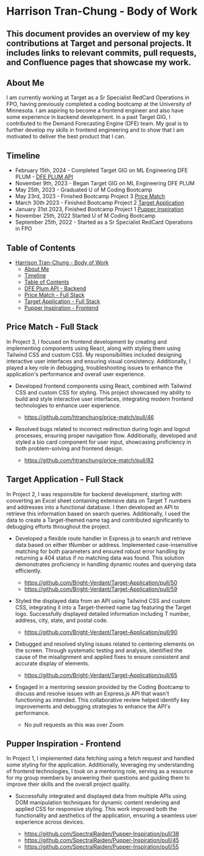 # Harrison Tran-Chung - Body of Work

## This document provides an overview of my key contributions at Target and personal projects. It includes links to relevant commits, pull requests, and Confluence pages that showcase my work.

## About Me
I am currently working at Target as a Sr Specialist RedCard Operations in FPO, having previously completed a coding bootcamp at the University of Minnesota. I am aspiring to become a frontend engineer and also have some experience in backend development. In a past Target GIG, I contributed to the Demand Forecasting Engine (DFE) team. My goal is to further develop my skills in frontend engineering and to show that I am motivated to deliver the best product that I can.

## Timeline
- February 15th, 2024 - Completed Target GIG on ML Engineering DFE PLUM - [DFE PLUM API](#dfe-plum-api---backend)
- November 9th, 2023 - Began Target GIG on ML Engineering DFE PLUM
- May 25th, 2023 - Graduated U of M Coding Bootcamp
- May 23rd, 2023 - Finished Bootcamp Project 3 [Price Match](#price-match---full-stack)
- March 30th 2023 - Finished Bootcamp Project 2 [Target Application](#target-application---full-stack)
- January 31st 2023, Finished Bootcamp Project 1 [Pupper Inspiration](#pupper-inspiration---frontend)
- November 25th, 2022 Started U of M Coding Bootcamp
- September 25th, 2022 - Started as a Sr Specialist RedCard Operations in FPO

## Table of Contents
- [Harrison Tran-Chung - Body of Work](#harrison-tran-chung---body-of-work)
  - [About Me](#about-me)
  - [Timeline](#timeline)
  - [Table of Contents](#table-of-contents)
  - [DFE Plum API - Backend](#dfe-plum-api---backend)
  - [Price Match - Full Stack](#price-match---full-stack)
  - [Target Application - Full Stack](#target-application---full-stack)
  - [Pupper Inspiration - Frontend](#pupper-inspiration---frontend)


## Price Match - Full Stack
In Project 3, I focused on frontend development by creating and implementing components using React, along with styling them using Tailwind CSS and custom CSS. My responsibilities included designing interactive user interfaces and ensuring visual consistency. Additionally, I played a key role in debugging, troubleshooting issues to enhance the application's performance and overall user experience.
- Developed frontend components using React, combined with Tailwind CSS and custom CSS for styling. This project showcased my ability to build and style interactive user interfaces, integrating modern frontend technologies to enhance user experience.
    - https://github.com/htranchung/price-match/pull/46 

- Resolved bugs related to incorrect redirection during login and logout processes, ensuring proper navigation flow. Additionally, developed and styled a bio card component for user input, showcasing proficiency in both problem-solving and frontend design.
    - https://github.com/htranchung/price-match/pull/82

## Target Application - Full Stack
In Project 2, I was responsible for backend development, starting with converting an Excel sheet containing extensive data on Target T numbers and addresses into a functional database. I then developed an API to retrieve this information based on search queries. Additionally, I used the data to create a Target-themed name tag and contributed significantly to debugging efforts throughout the project.
- Developed a flexible route handler in Express.js to search and retrieve data based on either tNumber or address. Implemented case-insensitive matching for both parameters and ensured robust error handling by returning a 404 status if no matching data was found. This solution demonstrates proficiency in handling dynamic routes and querying data efficiently.
    - https://github.com/Bright-Verdant/Target-Application/pull/50 
    - https://github.com/Bright-Verdant/Target-Application/pull/59 

- Styled the displayed data from an API using Tailwind CSS and custom CSS, integrating it into a Target-themed name tag featuring the Target logo. Successfully displayed detailed information including T number, address, city, state, and postal code.
    - https://github.com/Bright-Verdant/Target-Application/pull/90 

- Debugged and resolved styling issues related to centering elements on the screen. Through systematic testing and analysis, identified the cause of the misalignment and applied fixes to ensure consistent and accurate display of elements.
    - https://github.com/Bright-Verdant/Target-Application/pull/65 

- Engaged in a mentoring session provided by the Coding Bootcamp to discuss and resolve issues with an Express.js API that wasn't functioning as intended. This collaborative review helped identify key improvements and debugging strategies to enhance the API's performance.
    - No pull requests as this was over Zoom

## Pupper Inspiration - Frontend
In Project 1, I implemented data fetching using a fetch request and handled some styling for the application. Additionally, leveraging my understanding of frontend technologies, I took on a mentoring role, serving as a resource for my group members by answering their questions and guiding them to improve their skills and the overall project quality.
- Successfully integrated and displayed data from multiple APIs using DOM manipulation techniques for dynamic content rendering and applied CSS for responsive styling. This work improved both the functionality and aesthetics of the application, ensuring a seamless user experience across devices.

    - https://github.com/SpectralRaiden/Pupper-Inspiration/pull/38 
    - https://github.com/SpectralRaiden/Pupper-Inspiration/pull/45 
    - https://github.com/SpectralRaiden/Pupper-Inspiration/pull/55 


